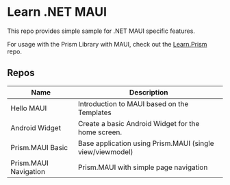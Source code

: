 # Learn .NET MAUI

This repo provides simple sample for .NET MAUI specific features.

For usage with the Prism Library with MAUI, check out the [Learn.Prism](https://github.com/DamianSuess/Learn.PrismLibrary) repo.

## Repos

| Name | Description |
|-|-|
| Hello MAUI        | Introduction to MAUI based on the Templates
| Android Widget    | Create a basic Android Widget for the home screen.
| Prism.MAUI Basic  | Base application using Prism.MAUI (single view/viewmodel)
| Prism.MAUI Navigation | Prism.MAUI with simple page navigation
